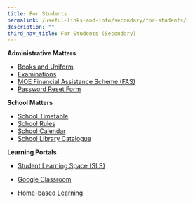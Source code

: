 ```yaml
---
title: For Students
permalink: /useful-links-and-info/secondary/for-students/
description: ""
third_nav_title: For Students (Secondary)
---
```

**Administrative Matters**

*   [Books and Uniform](https://staging.d2r0kwuamjw0vo.amplifyapp.com/useful-links-and-info/secondary/for-students/books-and-uniform/)
*   [Examinations](https://sites.google.com/moe.edu.sg/mshs-exam-matters/home)
*   [MOE Financial Assistance Scheme (FAS)](https://www.moe.gov.sg/financial-matters/financial-assistance)
*   [Password Reset Form](http://go.gov.sg/mshspwdreset)

  

**School Matters**

*   [School Timetable](https://staging.d2r0kwuamjw0vo.amplifyapp.com/useful-links-and-info/secondary/for-students/school-timetable/)
*   [School Rules](/files/Useful%20Links%20and%20Info/Secondary/2020_MSHS_Marist%20Companion_Code%20of%20Conduct_Rules.pdf)
*   [School Calendar](https://calendar.google.com/calendar/embed?src=c_i7c7e2cj7583s1j1v8ompfgpqc%40group.calendar.google.com&ctz=Asia%2FSingapore)
*   [School Library Catalogue](https://schoolibrary.moe.edu.sg/marisstellahigh/)

  

**Learning Portals**

*   [Student Learning Space (SLS)](https://vle.learning.moe.edu.sg/)  
    
*   [Google Classroom](http://classroom.google.com/)
*   [Home-based Learning](https://sites.google.com/moe.edu.sg/mshshbl/home)
